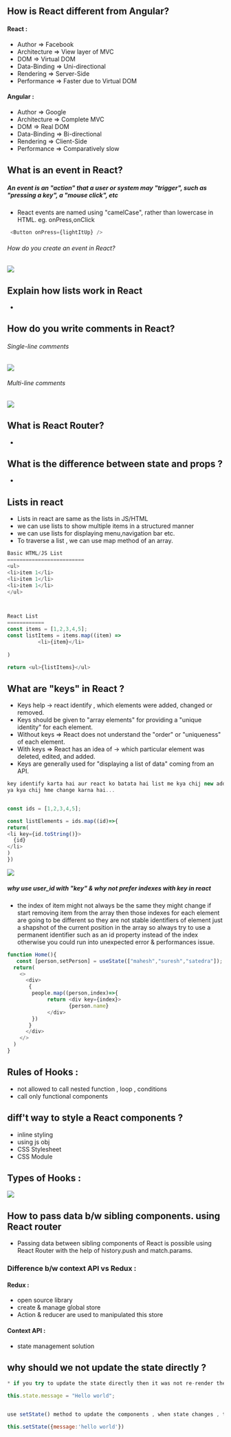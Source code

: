 ## How is React different from Angular?
#### React :
- Author => Facebook
- Architecture => View layer of MVC
- DOM => Virtual DOM
- Data-Binding => Uni-directional
- Rendering => Server-Side
- Performance => Faster due to Virtual DOM

#### Angular :
- Author => Google
- Architecture => Complete MVC
- DOM => Real DOM
- Data-Binding => Bi-directional
- Rendering => Client-Side
- Performance => Comparatively slow

## What is an event in React?
##### An event is an "action" that a user or system may "trigger", such as "pressing a key", a "mouse click", etc
- React events are named using "camelCase", rather than lowercase in HTML. eg. onPress,onClick
```js
 <Button onPress={lightItUp} />
```

###### How do you create an event in React?
![](https://www.simplilearn.com/ice9/free_resources_article_thumb/question-9.JPG)

##  Explain how lists work in React
-


## How do you write comments in React?
###### Single-line comments
![](https://www.simplilearn.com/ice9/free_resources_article_thumb/return.JPG)

###### Multi-line comments
![](https://www.simplilearn.com/ice9/free_resources_article_thumb/multi-line.JPG)

## What is React Router?
- 

## What is the difference between state and props ?
- 
## Lists in react
- Lists in react are same as the lists in JS/HTML
- we can use lists to show multiple items in a structured manner
- we can use lists for displaying menu,navigation bar etc.
- To traverse a list , we can use map method of an array.
```js
Basic HTML/JS List
=========================
<ul>
<li>item 1</li>
<li>item 1</li>
<li>item 1</li>
</ul>



React List
============
const items = [1,2,3,4,5];
const listItems = items.map((item) =>
          <li>{item}</li>
           
)

return <ul>{listItems}</ul>

``` 
## What are "keys" in React ?
- Keys help -> react identify , which elements were added, changed or removed.
- Keys should be given to "array elements" for providing a "unique identity" for each element.
- Without keys => React does not understand the "order" or "uniqueness" of each element.
- With keys => React has an idea of -> which particular element was deleted, edited, and added.
- Keys are generally used for "displaying a list of data" coming from an API.
```js
key identify karta hai aur react ko batata hai list me kya chij new add huyi hai... ya kya remove hua hai.... 
ya kya chij hme change karna hai...


const ids = [1,2,3,4,5];

const listElements = ids.map((id)=>{
return(
<li key={id.toString()}>
  {id}
</li>
)
})

```
![](https://d3n0h9tb65y8q.cloudfront.net/public_assets/assets/000/002/336/original/What_are_keys_in_React.png?1640091613)

##### why use user_id with "key" & why not prefer indexes with key in react
- the index of item might not always be the same they might change if start removing item from the array then those indexes for each element are going to be different so they are not stable identifiers of element just a shapshot of the current position in the array so always try to use a permanent identifier such as an id property instead of the index otherwise you could run into unexpected error & performances issue.
```js
function Home(){
   const [person,setPerson] = useState(["mahesh","suresh","satedra"]);
  return(
    <>
      <div>
       {
        people.map((person,index)=>{
             return <div key={index}>
                    {person.name}
             </div>
        })
       }
      </div>
    </>
  )
}
```

## Rules of Hooks :
- not allowed to call nested function , loop , conditions
- call only functional components

## diff't way to style a React components ? 
- inline styling
- using js obj
- CSS Stylesheet
- CSS Module

## Types of Hooks :
![](https://d3n0h9tb65y8q.cloudfront.net/public_assets/assets/000/002/331/original/types_of_Hooks_in_React.png?1640091273)

## How to pass data b/w sibling components. using React router 
- Passing data between sibling components of React is possible using React Router with the help of history.push and match.params.

### Difference b/w context API vs Redux :
#### Redux :
- open source library
- create & manage global store 
- Action & reducer are used to manipulated this store 
#### Context API :
- state management solution

## why should we not update the state directly ?
```js
* if you try to update the state directly then it was not re-render the components

this.state.message = "Hello world";


use setState() method to update the components , when state changes , the components responds by re-rendering

this.setState({message:'hello world'})

```